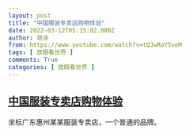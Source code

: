 ```yaml
---
layout: post
title: "中国服装专卖店购物体验"
date: 2022-03-12T05:15:02.000Z
author: 胡涂
from: https://www.youtube.com/watch?v=tQJwRoY5veM
tags: [ 放眼看世界 ]
comments: True
categories: [ 放眼看世界 ]
---
```

<!--1647062102000-->
[中国服装专卖店购物体验](https://www.youtube.com/watch?v=tQJwRoY5veM)
------

<div>
坐标广东惠州某某服装专卖店，一个普通的品牌。
</div>
